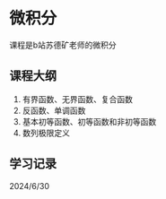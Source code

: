 # 微积分
课程是b站苏德矿老师的微积分
## 课程大纲
1. 有界函数、无界函数、复合函数
2. 反函数、单调函数
3. 基本初等函数、初等函数和非初等函数
4. 数列极限定义
## 学习记录
2024/6/30
